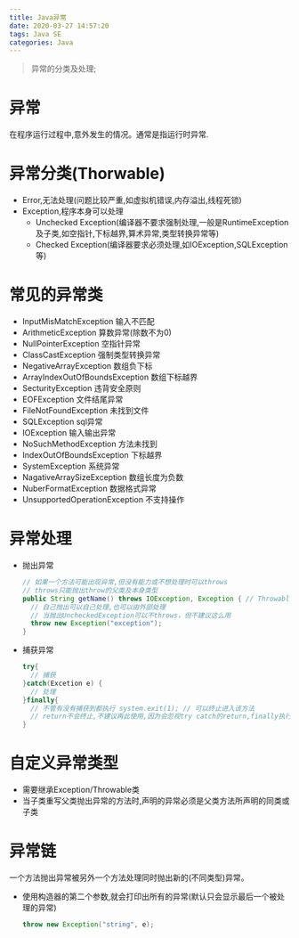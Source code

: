 ```yaml
---
title: Java异常
date: 2020-03-27 14:57:20
tags: Java SE
categories: Java
---
```

>异常的分类及处理;

<!--more-->
# 异常
在程序运行过程中,意外发生的情况。通常是指运行时异常.

# 异常分类(Thorwable)
- Error,无法处理(问题比较严重,如虚拟机错误,内存溢出,线程死锁)
- Exception,程序本身可以处理
  * Unchecked Exception(编译器不要求强制处理,一般是RuntimeException及子类,如空指针,下标越界,算术异常,类型转换异常等)
  * Checked Exception(编译器要求必须处理,如IOException,SQLException等)

# 常见的异常类
- InputMisMatchException 输入不匹配
- ArithmeticException 算数异常(除数不为0)
- NullPointerException 空指针异常
- ClassCastException 强制类型转换异常
- NegativeArrayException 数组负下标
- ArrayIndexOutOfBoundsException 数组下标越界
- SecturityException 违背安全原则
- EOFException 文件结尾异常
- FileNotFoundException 未找到文件
- SQLException sql异常
- IOException 输入输出异常
- NoSuchMethodException 方法未找到
- IndexOutOfBoundsException 下标越界
- SystemException 系统异常
- NagativeArraySizeException 数组长度为负数
- NuberFormatException 数据格式异常
- UnsupportedOperationException 不支持操作

# 异常处理
- 抛出异常
  ```java
  // 如果一个方法可能出现异常,但没有能力或不想处理时可以throws
  // throws只能抛出throw的父类及本身类型
  public String getName() throws IOException, Exception { // Throwable
    // 自己抛出可以自己处理,也可以由外部处理
    // 当抛出UncheckedException可以不throws，但不建议这么用
    throw new Exception("exception");
  }
  ```
- 捕获异常
  ```java
  try{
    // 捕获
  }catch(Excetion e) {
    // 处理
  }finally{
    // 不管有没有捕获到都执行 system.exit(1); // 可以终止进入该方法
    // return不会终止,不建议再此使用,因为会忽视try catch的return,finally执行会才会取执行return
  }
  ```

# 自定义异常类型
- 需要继承Exception/Throwable类
- 当子类重写父类抛出异常的方法时,声明的异常必须是父类方法所声明的同类或子类

# 异常链
一个方法抛出异常被另外一个方法处理同时抛出新的(不同类型)异常。
- 使用构造器的第二个参数,就会打印出所有的异常(默认只会显示最后一个被处理的异常)
  ```java
  throw new Exception("string", e);
  ```

  



